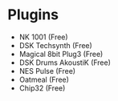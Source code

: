 # Plugins
* NK 1001 (Free)
* DSK Techsynth (Free)
* Magical 8bit Plug3 (Free)
* DSK Drums AkoustiK (Free)
* NES Pulse (Free)
* Oatmeal (Free)
* Chip32 (Free)